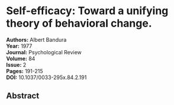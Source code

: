 # Self-efficacy: Toward a unifying theory of behavioral change.

**Authors:** Albert Bandura  
**Year:** 1977  
**Journal:** Psychological Review  
**Volume:** 84  
**Issue:** 2  
**Pages:** 191-215  
**DOI:** 10.1037/0033-295x.84.2.191  

## Abstract


